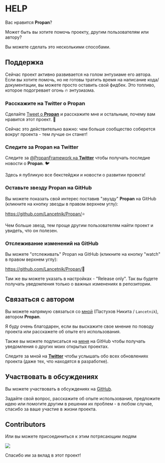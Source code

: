 # HELP

Вас нравится **Propan**?

Может быть вы хотите помочь проекту, другим пользователям или автору?

Вы можете сделать это несколькими способами.

## Поддержка

Сейчас проект активно развивается на голом энтузиаме его автора. Если вы хотите помочь, но не готовы тратить время на написание кода/документации, вы можете просто оставить свой фидбек. Это топливо, которое подогревает огонь :fire: энтузиазма.

### Расскажите на **Twitter** о **Propan**

Сделайте <a href="https://twitter.com/compose/tweet?text=I'm like @PropanFramework because... https://github.com/Lancetnik/Propan" class="external-link" target="_blank">Tweet о **Propan**</a> и расскажите мне и остальным, почему вам нравится этот проект. 🎉

Сейчас это действительно важно: чем больше сообщество соберется вокруг проекта - тем лучше он станет!

### Следите за **Propan** на **Twitter**

Следите за <a href="https://twitter.com/PropanFramework" class="external-link" target="_blank">@PropanFramework на **Twitter**</a> чтобы получать последие новости о **Propan**. 🐦

Здесь я публикую все бекстейджи и новости о развитии проекта!

### Оставьте звезду **Propan** на GitHub

Вы можете показать свой интерес поставив "звузду" **Propan** на GitHub (кликните на кнопку звезды в правом верхнем углу):

<a href="https://github.com/Lancetnik/Propan/" class="external-link" target="_blank">https://github.com/Lancetnik/Propan/</a>:star:

Чем больше звезд, тем проще другим пользователям найти проект и увидеть, что он полезен.

### Отслеживание изменений на GitHub

Вы можете "отслеживать" Propan на GitHub (кликните на кнопку "watch" в правом верхнем углу):

<a href="https://github.com/Lancetnik/Propan/" class="external-link" target="_blank">https://github.com/Lancetnik/Propan/</a>:eyes:

Там же вы можете указать в настройках - "Release only". Так вы будете получать уведомления только о важных изменениях в репозитории.

## Связаться с автором

Вы можете напрямую связаться со <a href="mailto:diementros@yandex.ru" class="external-link" target="_blank">мной</a> (Пастухов Никита / `Lancetnik`), автором **Propan**.

Я буду очень благодарен, если вы выскажите свое мнение по поводу проекта или расскажете об опыте его использования.

Также вы можете подписаться на <a href="https://github.com/Lancetnik/" target="_blank">меня</a> на GitHub чтобы получать уведомления о других моих открытых проектах.

Следите за мной на <a href="https://twitter.com/diementros" class="external-link" target="_blank">**Twitter**</a> чтобы услышать обо всех обновлениях проекта (даже тех, что находятся в разработке).

## Участвовать в обсуждениях

Вы можете участвовать в обсуждениях на <a href="https://github.com/Lancetnik/Propan/discussions" class="external-link" target="_blank">GitHub</a>.

Задайте свой вопрос, расскажите об опыте использования, предложите идею или помогите другим в решении их проблем - в любом случае, спасибо за ваше участие в жизни проекта.

## Contributors

Или вы можете присоединиться к этим потрясающим людям

<a href="https://github.com/Lancetnik/Propan/graphs/contributors">
  <img src="https://contrib.rocks/image?repo=Lancetnik/Propan" />
</a>

Спасибо им за вклад в этот проект!
